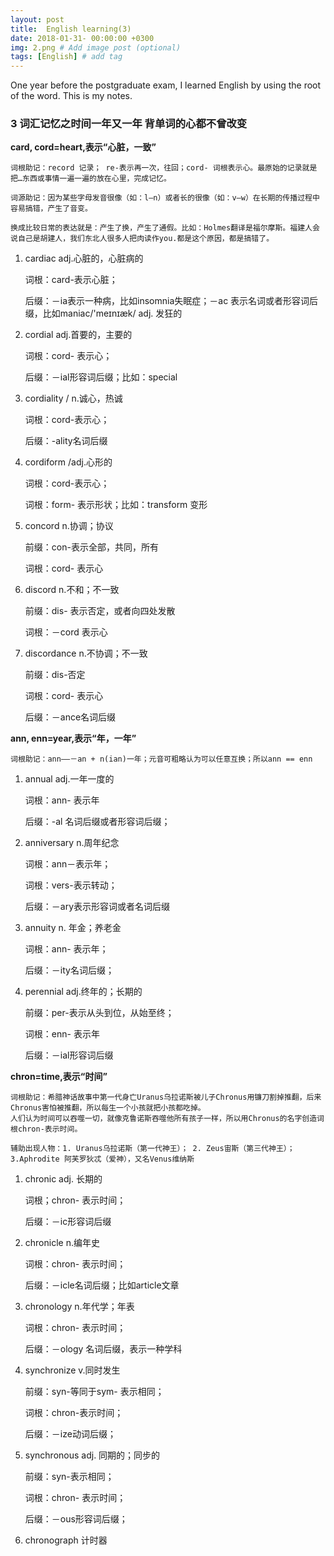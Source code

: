 ```yaml
---
layout: post
title:  English learning(3)
date: 2018-01-31- 00:00:00 +0300
img: 2.png # Add image post (optional)
tags: [English] # add tag
---
```


One year before the postgraduate exam, I learned English by using the root of the word. This is my notes.


### 3 词汇记忆之时间一年又一年 背单词的心都不曾改变

**card, cord=heart,表示“心脏，一致”**

    词根助记：record 记录； re-表示再一次，往回；cord- 词根表示心。最原始的记录就是把…东西或事情一遍一遍的放在心里，完成记忆。

    词源助记：因为某些字母发音很像（如：l—n）或者长的很像（如：v—w）在长期的传播过程中容易搞错，产生了音变。

    换成比较日常的表达就是：产生了换，产生了通假。比如：Holmes翻译是福尔摩斯。福建人会说自己是胡建人，我们东北人很多人把肉读作you.都是这个原因，都是搞错了。

1. cardiac adj.心脏的，心脏病的

    词根：card-表示心脏；

	后缀：－ia表示一种病，比如insomnia失眠症；－ac 表示名词或者形容词后缀，比如maniac/'meɪnɪæk/ adj. 发狂的

2. cordial adj.首要的，主要的

	词根：cord- 表示心；

    后缀：－ial形容词后缀；比如：special

3. cordiality / n.诚心，热诚

	词根：cord-表示心；

	后缀：-ality名词后缀

4. cordiform /adj.心形的

	词根：cord-表示心；

	词根：form- 表示形状；比如：transform 变形

5. concord n.协调；协议

	前缀：con-表示全部，共同，所有

    词根：cord- 表示心

6. discord n.不和；不一致

	前缀：dis- 表示否定，或者向四处发散

	词根：－cord 表示心

7. discordance n.不协调；不一致

	前缀：dis-否定

	词根：cord- 表示心

	后缀：－ance名词后缀


**ann, enn=year,表示“年，一年”**

	词根助记：ann——－an + n(ian)一年；元音可粗略认为可以任意互换；所以ann == enn

1. annual adj.一年一度的

	词根：ann- 表示年

	后缀：-al 名词后缀或者形容词后缀；

2. anniversary n.周年纪念

	词根：ann－表示年；

	词根：vers-表示转动；

	后缀：－ary表示形容词或者名词后缀

3. annuity n. 年金；养老金

	词根：ann- 表示年；

	后缀：－ity名词后缀；

4. perennial adj.终年的；长期的

	前缀：per-表示从头到位，从始至终；

	词根：enn- 表示年

    后缀：－ial形容词后缀


**chron=time,表示“时间”**

	词根助记：希腊神话故事中第一代身亡Uranus乌拉诺斯被儿子Chronus用镰刀割掉推翻，后来Chronus害怕被推翻，所以每生一个小孩就把小孩都吃掉。
    人们认为时间可以吞噬一切，就像克鲁诺斯吞噬他所有孩子一样，所以用Chronus的名字创造词根chron-表示时间。

	辅助出现人物：1. Uranus乌拉诺斯（第一代神王）； 2. Zeus宙斯（第三代神王）；3.Aphrodite 阿芙罗狄忒（爱神），又名Venus维纳斯

1. chronic adj. 长期的

	词根；chron- 表示时间；

	后缀：－ic形容词后缀

2. chronicle n.编年史

	词根：chron- 表示时间；

	后缀：－icle名词后缀；比如article文章

3. chronology n.年代学；年表

	词根：chron- 表示时间；

	后缀：－ology 名词后缀，表示一种学科

4. synchronize v.同时发生

	前缀：syn-等同于sym- 表示相同；

	词根：chron-表示时间；

	后缀：－ize动词后缀；

5. synchronous adj. 同期的；同步的

	前缀：syn-表示相同；

	词根：chron- 表示时间；

	后缀：－ous形容词后缀；

6. chronograph 计时器







